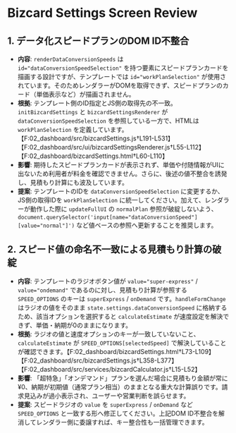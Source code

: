 # Bizcard Settings Screen Review

## 1. データ化スピードプランのDOM ID不整合
- **内容**: `renderDataConversionSpeeds` は `id="dataConversionSpeedSelection"` を持つ要素にスピードプランカードを描画する設計ですが、テンプレートでは `id="workPlanSelection"` が使用されています。そのためレンダラーがDOMを取得できず、スピードプランのカード（単価表示など）が描画されません。
- **根拠**: テンプレート側のID指定とJS側の取得先の不一致。`initBizcardSettings` と `bizcardSettingsRenderer` が `dataConversionSpeedSelection` を参照している一方で、HTMLは `workPlanSelection` を定義しています。【F:02_dashboard/src/bizcardSettings.js†L191-L531】【F:02_dashboard/src/ui/bizcardSettingsRenderer.js†L55-L112】【F:02_dashboard/bizcardSettings.html†L60-L110】
- **影響**: 期待したスピードプランカードが表示されず、単価や付随情報がUIに出ないため利用者が料金を確認できません。さらに、後述の値不整合を誘発し、見積もり計算にも波及しています。
- **提案**: テンプレートのIDを `dataConversionSpeedSelection` に変更するか、JS側の取得IDを `workPlanSelection` に統一してください。加えて、レンダラーが動作した際に `updateFullUI` の `normalPlan` 参照が破綻しないよう、`document.querySelector('input[name="dataConversionSpeed"][value="normal"]')` など値ベースの参照へ更新することを推奨します。

## 2. スピード値の命名不一致による見積もり計算の破綻
- **内容**: テンプレートのラジオボタン値が `value="super-express"` / `value="ondemand"` であるのに対し、見積もり計算が参照する `SPEED_OPTIONS` のキーは `superExpress` / `onDemand` です。`handleFormChange` はラジオの値をそのまま `state.settings.dataConversionSpeed` に格納するため、該当オプションを選択すると `calculateEstimate` が速度設定を解決できず、単価・納期が0のままになります。
- **根拠**: ラジオの値と速度オプションのキーが一致していないこと、`calculateEstimate` が `SPEED_OPTIONS[selectedSpeed]` で解決していることが確認できます。【F:02_dashboard/bizcardSettings.html†L73-L109】【F:02_dashboard/src/bizcardSettings.js†L358-L377】【F:02_dashboard/src/services/bizcardCalculator.js†L15-L52】
- **影響**: 「超特急」「オンデマンド」プランを選んだ場合に見積もり金額が常に¥0、納期が初期値（通常プラン相当）のままとなる重大な計算誤りです。請求見込みが過小表示され、ユーザーや営業判断を誤らせます。
- **提案**: スピードラジオの `value` を `superExpress` / `onDemand` など `SPEED_OPTIONS` と一致する形へ修正してください。上記DOM ID不整合を解消してレンダラー側に委譲すれば、キー整合性も一括管理できます。
